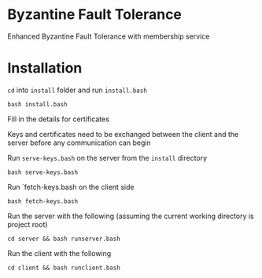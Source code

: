 # Byzantine Fault Tolerance
Enhanced Byzantine Fault Tolerance with membership service 

# Installation
`cd` into `install` folder and run `install.bash`

    bash install.bash

Fill in the details for certificates

Keys and certificates need to be exchanged between the client and the server before any communication can begin

Run `serve-keys.bash` on the server from the `install` directory

    bash serve-keys.bash

Run `fetch-keys.bash on the client side

    bash fetch-keys.bash

Run the server with the following (assuming the current working directory is project root)

    cd server && bash runserver.bash

Run the client with the following

    cd client && bash runclient.bash

